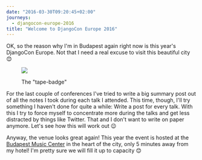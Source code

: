 ```yaml
---
date: "2016-03-30T09:20:45+02:00"
journeys:
  - djangocon-europe-2016
title: "Welcome to DjangoCon Europe 2016"
---
```


OK, so the reason why I'm in Budapest again right now is this year's DjangoCon
Europe. Not that I need a real excuse to visit this beautiful city 😊

<figure>
<img src="/images/djangoconeurope2016/badge.jpg">
<figcaption><p>The "tape-badge"</figcaption>
</figure>

For the last couple of conferences I've tried to write a big summary post out of
all the notes I took during each talk I attended. This time, though, I'll try
something I haven't done for quite a while: Write a post for every talk. With
this I try to force myself to concentrate more during the talks and get less
distracted by things like Twitter. That and I don't want to write on paper
anymore. Let's see how this will work out 😉

Anyway, the venue looks great again! This year the event is hosted at the
[Budapest Music Center][bmc] in the heart of the city, only 5 minutes away from
my hotel! I'm pretty sure we will fill it up to capacity 😊

[bmc]: http://bmc.hu/
